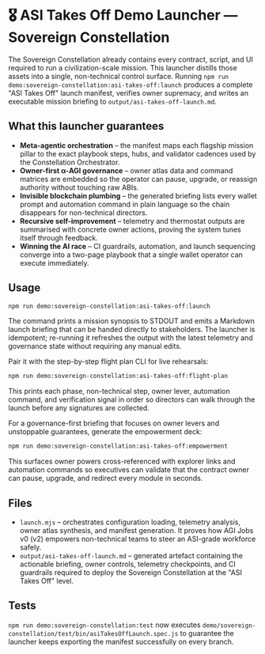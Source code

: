 # 🎖️ ASI Takes Off Demo Launcher — Sovereign Constellation

The Sovereign Constellation already contains every contract, script, and UI required to run a civilization-scale
mission. This launcher distills those assets into a single, non-technical control surface. Running
`npm run demo:sovereign-constellation:asi-takes-off:launch` produces a complete "ASI Takes Off" launch manifest,
verifies owner supremacy, and writes an executable mission briefing to `output/asi-takes-off-launch.md`.

## What this launcher guarantees

- **Meta-agentic orchestration** – the manifest maps each flagship mission pillar to the exact playbook steps, hubs,
and validator cadences used by the Constellation Orchestrator.
- **Owner-first α-AGI governance** – owner atlas data and command matrices are embedded so the operator can pause,
upgrade, or reassign authority without touching raw ABIs.
- **Invisible blockchain plumbing** – the generated briefing lists every wallet prompt and automation command in
plain language so the chain disappears for non-technical directors.
- **Recursive self-improvement** – telemetry and thermostat outputs are summarised with concrete owner actions,
proving the system tunes itself through feedback.
- **Winning the AI race** – CI guardrails, automation, and launch sequencing converge into a two-page playbook that a
single wallet operator can execute immediately.

## Usage

```bash
npm run demo:sovereign-constellation:asi-takes-off:launch
```

The command prints a mission synopsis to STDOUT and emits a Markdown launch briefing that can be handed directly to
stakeholders. The launcher is idempotent; re-running it refreshes the output with the latest telemetry and governance
state without requiring any manual edits.

Pair it with the step-by-step flight plan CLI for live rehearsals:

```bash
npm run demo:sovereign-constellation:asi-takes-off:flight-plan
```

This prints each phase, non-technical step, owner lever, automation command, and verification signal in order so
directors can walk through the launch before any signatures are collected.

For a governance-first briefing that focuses on owner levers and unstoppable guarantees, generate the empowerment deck:

```bash
npm run demo:sovereign-constellation:asi-takes-off:empowerment
```

This surfaces owner powers cross-referenced with explorer links and automation commands so executives can validate that
the contract owner can pause, upgrade, and redirect every module in seconds.

## Files

- `launch.mjs` – orchestrates configuration loading, telemetry analysis, owner atlas synthesis, and manifest
  generation. It proves how AGI Jobs v0 (v2) empowers non-technical teams to steer an ASI-grade workforce safely.
- `output/asi-takes-off-launch.md` – generated artefact containing the actionable briefing, owner controls, telemetry
  checkpoints, and CI guardrails required to deploy the Sovereign Constellation at the "ASI Takes Off" level.

## Tests

`npm run demo:sovereign-constellation:test` now executes
`demo/sovereign-constellation/test/bin/asiTakesOffLaunch.spec.js` to guarantee the launcher keeps exporting the
manifest successfully on every branch.

